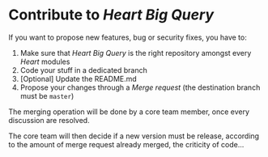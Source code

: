 # Contribute to _Heart Big Query_

If you want to propose new features, bug or security fixes, you have to:
1. Make sure that _Heart Big Query_ is the right repository amongst every _Heart_ modules
2. Code your stuff in a dedicated branch
3. [Optional] Update the README.md
4. Propose your changes through a _Merge request_ (the destination branch must be `master`)

The merging operation will be done by a core team member, once every discussion are resolved.

The core team will then decide if a new version must be release, according to the amount of merge request already merged, the criticity of code...
